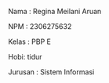 Nama : Regina Meilani Aruan

NPM : 2306275632

Kelas : PBP E

Hobi: tidur

Jurusan : Sistem Informasi